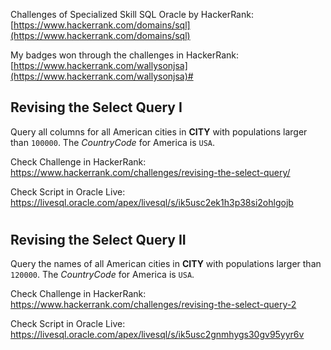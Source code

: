 Challenges of Specialized Skill SQL Oracle by HackerRank:
[https://www.hackerrank.com/domains/sql](https://www.hackerrank.com/domains/sql)

My badges won through the challenges in HackerRank:
[https://www.hackerrank.com/wallysonjsa](https://www.hackerrank.com/wallysonjsa)#

## Revising the Select Query I
Query all columns for all American cities in **CITY** with populations larger than `100000`. The _CountryCode_ for America is `USA`.

Check Challenge in HackerRank:
https://www.hackerrank.com/challenges/revising-the-select-query/

Check Script in Oracle Live: https://livesql.oracle.com/apex/livesql/s/ik5usc2ek1h3p38si2ohlgojb
#
## Revising the Select Query II
Query the names of all American cities in **CITY** with populations larger than `120000`. The _CountryCode_ for America is `USA`.

Check Challenge in HackerRank:
https://www.hackerrank.com/challenges/revising-the-select-query-2

Check Script in Oracle Live: https://livesql.oracle.com/apex/livesql/s/ik5usc2gnmhygs30gv95yyr6v
#